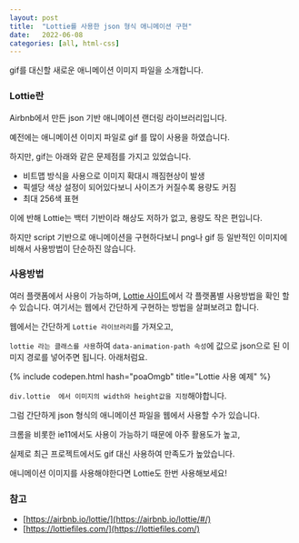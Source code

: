 ```yaml
---
layout: post
title:  "Lottie를 사용한 json 형식 애니메이션 구현"
date:   2022-06-08
categories: [all, html-css]
---
```

gif를 대신할 새로운 애니메이션 이미지 파일을 소개합니다.

### Lottie란

Airbnb에서 만든 json 기반 애니메이션 랜더링 라이브러리입니다.

예전에는 애니메이션 이미지 파일로 gif 를 많이 사용을 하였습니다.

하지만, gif는 아래와 같은 문제점를 가지고 있었습니다.

- 비트맵 방식을 사용으로 이미지 확대시 깨짐현상이 발생
- 픽셀당 색상 설정이 되어있다보니 사이즈가 커질수록 용량도 커짐
- 최대 256색 표현

이에 반해 Lottie는 백터 기반이라 해상도 저하가 없고, 용량도 작은 편입니다.

하지만 script 기반으로 애니메이션을 구현하다보니 png나 gif 등 일반적인 이미지에 비해서 사용방법이 단순하진 않습니다.
<br>

### 사용방법

여러 플랫폼에서 사용이 가능하며,  [Lottie 사이트](https://www.notion.so/Lottie-json-a10fcd2330ff413c934d8173529a99ed)에서 각 플랫폼별 사용방법을 확인 할 수 있습니다. 여기서는 웹에서 간단하게 구현하는 방법을 살펴보려고 합니다.

웹에서는 간단하게 `Lottie 라이브러리`를 가져오고,

`lottie 라는 클래스를 사용`하여 `data-animation-path 속성`에 값으로 json으로 된 이미지 경로를 넣어주면 됩니다. 아래처럼요.

{% include codepen.html hash="poaOmgb" title="Lottie 사용 예제" %}


`div.lottie  에서 이미지의 width와 height값을 지정`해야합니다.

그럼 간단하게 json 형식의 애니메이션 파일을 웹에서 사용할 수가 있습니다.

크롬을 비롯한 ie11에서도 사용이 가능하기 때문에 아주 활용도가 높고,

실제로 최근 프로젝트에서도 gif 대신 사용하여 만족도가 높았습니다.

애니메이션 이미지를 사용해야한다면 Lottie도 한번 사용해보세요!

### 참고

- [https://airbnb.io/lottie/](https://airbnb.io/lottie/#/)
- [https://lottiefiles.com/](https://lottiefiles.com/)
